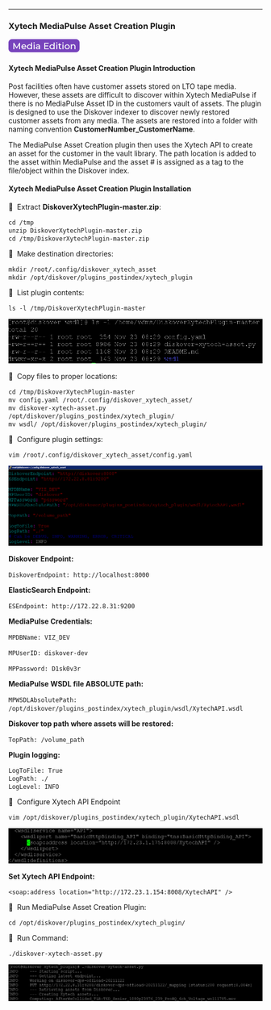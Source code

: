 ___
### Xytech MediaPulse Asset Creation Plugin

![Image: AJA Diskover Media Edition Label](images/button_edition_media.png)

#### Xytech MediaPulse Asset Creation Plugin Introduction
Post facilities often have customer assets stored on LTO tape media. However, these assets are difficult to discover within Xytech MediaPulse if there is no MediaPulse Asset ID in the customers vault of assets. The plugin is designed to use the Diskover indexer to discover newly restored customer assets from any media. The assets are restored into a folder with naming convention **CustomerNumber_CustomerName**. 

The MediaPulse Asset Creation plugin then uses the Xytech API to create an asset for the customer in the vault library. The path location is added to the asset within MediaPulse and the asset # is assigned as a tag to the file/object within the Diskover index.

#### Xytech MediaPulse Asset Creation Plugin Installation

🔴 &nbsp;Extract **DiskoverXytechPlugin-master.zip**:

```
cd /tmp
unzip DiskoverXytechPlugin-master.zip
cd /tmp/DiskoverXytechPlugin-master.zip
```

🔴 &nbsp;Make destination directories:

```
mkdir /root/.config/diskover_xytech_asset
mkdir /opt/diskover/plugins_postindex/xytech_plugin
```

🔴 &nbsp;List plugin contents:

```
ls -l /tmp/DiskoverXytechPlugin-master
```

![Image: List MediaPulse Asset Creation Plugin Content](images/image_plugin_mediapulse_asset_list_content.png)

🔴 &nbsp;Copy files to proper locations:

```
cd /tmp/DiskoverXytechPlugin-master
mv config.yaml /root/.config/diskover_xytech_asset/
mv diskover-xytech-asset.py /opt/diskover/plugins_postindex/xytech_plugin/
mv wsdl/ /opt/diskover/plugins_postindex/xytech_plugin/
```

🔴 &nbsp;Configure plugin settings:

```
vim /root/.config/diskover_xytech_asset/config.yaml
```

![Image: Configure MediaPulse Asset Creation Plugin Settings](images/image_plugin_mediapulse_asset_config_settings.png)

**Diskover Endpoint:**

`DiskoverEndpoint: http://localhost:8000`

**ElasticSearch Endpoint:**

`ESEndpoint: http://172.22.8.31:9200`

**MediaPulse Credentials:**

`MPDBName: VIZ_DEV`

`MPUserID: diskover-dev`

`MPPassword: D1sk0v3r`


**MediaPulse WSDL file ABSOLUTE path:**

`MPWSDLAbsolutePath: /opt/diskover/plugins_postindex/xytech_plugin/wsdl/XytechAPI.wsdl`

**Diskover top path where assets will be restored:**

`TopPath: /volume_path`

**Plugin logging:**
```
LogToFile: True
LogPath: ./
LogLevel: INFO
```

🔴 &nbsp;Configure Xytech API Endpoint

```
vim /opt/diskover/plugins_postindex/xytech_plugin/XytechAPI.wsdl
```

![Image: Configure MediaPulse Asset Creation API Endpoint](images/image_plugin_mediapulse_config_api_endpoint.png)

**Set Xytech API Endpoint:**
```
<soap:address location="http://172.23.1.154:8008/XytechAPI" />
```

🔴 &nbsp;Run MediaPulse Asset Creation Plugin:

```
cd /opt/diskover/plugins_postindex/xytech_plugin/
```

🔴 &nbsp;Run Command:

```
./diskover-xytech-asset.py
```

![Image: Run MediaPulse Asset Creation Plugin](images/image_plugin_mediapulse_run_plugin.png)

